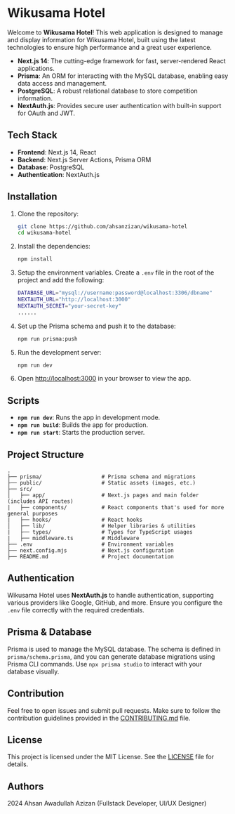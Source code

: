 # Wikusama Hotel

Welcome to **Wikusama Hotel**! This web application is designed to manage and display information for Wikusama Hotel, built using the latest technologies to ensure high performance and a great user experience.

- **Next.js 14**: The cutting-edge framework for fast, server-rendered React applications.
- **Prisma**: An ORM for interacting with the MySQL database, enabling easy data access and management.
- **PostgreSQL**: A robust relational database to store competition information.
- **NextAuth.js**: Provides secure user authentication with built-in support for OAuth and JWT.

## Tech Stack

- **Frontend**: Next.js 14, React
- **Backend**: Next.js Server Actions, Prisma ORM
- **Database**: PostgreSQL
- **Authentication**: NextAuth.js

## Installation

1. Clone the repository:

   ```bash
   git clone https://github.com/ahsanzizan/wikusama-hotel
   cd wikusama-hotel
   ```

2. Install the dependencies:

   ```bash
   npm install
   ```

3. Setup the environment variables. Create a `.env` file in the root of the project and add the following:

   ```bash
   DATABASE_URL="mysql://username:password@localhost:3306/dbname"
   NEXTAUTH_URL="http://localhost:3000"
   NEXTAUTH_SECRET="your-secret-key"
   ......
   ```

4. Set up the Prisma schema and push it to the database:

   ```bash
   npm run prisma:push
   ```

5. Run the development server:

   ```bash
   npm run dev
   ```

6. Open [http://localhost:3000](http://localhost:3000) in your browser to view the app.

## Scripts

- **`npm run dev`**: Runs the app in development mode.
- **`npm run build`**: Builds the app for production.
- **`npm run start`**: Starts the production server.

## Project Structure

```
.
├── prisma/                   # Prisma schema and migrations
├── public/                   # Static assets (images, etc.)
├── src/
│   ├── app/                  # Next.js pages and main folder (includes API routes)
|   ├── components/           # React components that's used for more general purposes
|   ├── hooks/                # React hooks
│   ├── lib/                  # Helper libraries & utilities
|   ├── types/                # Types for TypeScript usages
|   ├── middleware.ts         # Middleware
├── .env                      # Environment variables
├── next.config.mjs           # Next.js configuration
├── README.md                 # Project documentation
```

## Authentication

Wikusama Hotel uses **NextAuth.js** to handle authentication, supporting various providers like Google, GitHub, and more. Ensure you configure the `.env` file correctly with the required credentials.

## Prisma & Database

Prisma is used to manage the MySQL database. The schema is defined in `prisma/schema.prisma`, and you can generate database migrations using Prisma CLI commands. Use `npx prisma studio` to interact with your database visually.

## Contribution

Feel free to open issues and submit pull requests. Make sure to follow the contribution guidelines provided in the [CONTRIBUTING.md](CONTRIBUTING.md) file.

## License

This project is licensed under the MIT License. See the [LICENSE](LICENSE) file for details.

## Authors

2024 Ahsan Awadullah Azizan (Fullstack Developer, UI/UX Designer)
